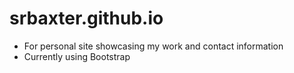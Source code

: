 # srbaxter.github.io

* For personal site showcasing my work and contact information
* Currently using Bootstrap
